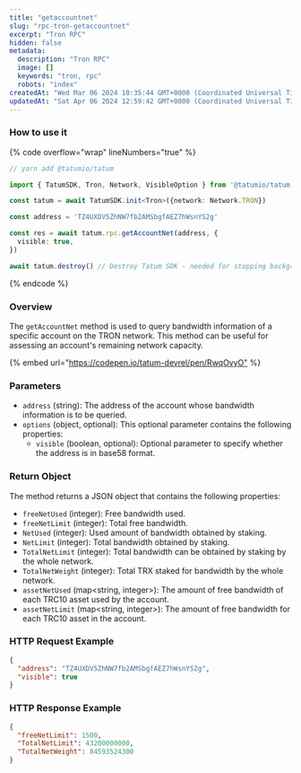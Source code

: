 ```yaml
---
title: "getaccountnet"
slug: "rpc-tron-getaccountnet"
excerpt: "Tron RPC"
hidden: false
metadata: 
  description: "Tron RPC"
  image: []
  keywords: "tron, rpc"
  robots: "index"
createdAt: "Wed Mar 06 2024 10:35:44 GMT+0000 (Coordinated Universal Time)"
updatedAt: "Sat Apr 06 2024 12:59:42 GMT+0000 (Coordinated Universal Time)"
---
```




### How to use it

{% code overflow="wrap" lineNumbers="true" %}

```typescript
// yarn add @tatumio/tatum

import { TatumSDK, Tron, Network, VisibleOption } from '@tatumio/tatum'

const tatum = await TatumSDK.init<Tron>({network: Network.TRON})

const address = 'TZ4UXDV5ZhNW7fb2AMSbgfAEZ7hWsnYS2g'

const res = await tatum.rpc.getAccountNet(address, {
  visible: true,
})

await tatum.destroy() // Destroy Tatum SDK - needed for stopping background jobs
```

{% endcode %}

### Overview

The `getAccountNet` method is used to query bandwidth information of a specific account on the TRON network. This method can be useful for assessing an account's remaining network capacity.

{% embed url="<https://codepen.io/tatum-devrel/pen/RwqOvyO"> %}

### Parameters

- `address` (string): The address of the account whose bandwidth information is to be queried.
- `options` (object, optional): This optional parameter contains the following properties:
  - `visible` (boolean, optional): Optional parameter to specify whether the address is in base58 format.

### Return Object

The method returns a JSON object that contains the following properties:

- `freeNetUsed` (integer): Free bandwidth used.
- `freeNetLimit` (integer): Total free bandwidth.
- `NetUsed` (integer): Used amount of bandwidth obtained by staking.
- `NetLimit` (integer): Total bandwidth obtained by staking.
- `TotalNetLimit` (integer): Total bandwidth can be obtained by staking by the whole network.
- `TotalNetWeight` (integer): Total TRX staked for bandwidth by the whole network.
- `assetNetUsed` (map\<string, integer>): The amount of free bandwidth of each TRC10 asset used by the account.
- `assetNetLimit` (map\<string, integer>): The amount of free bandwidth for each TRC10 asset in the account.

### HTTP Request Example

```json
{
  "address": "TZ4UXDV5ZhNW7fb2AMSbgfAEZ7hWsnYS2g",
  "visible": true
}
```

### HTTP Response Example

```json
{
  "freeNetLimit": 1500,
  "TotalNetLimit": 43200000000,
  "TotalNetWeight": 84593524300
}
```

